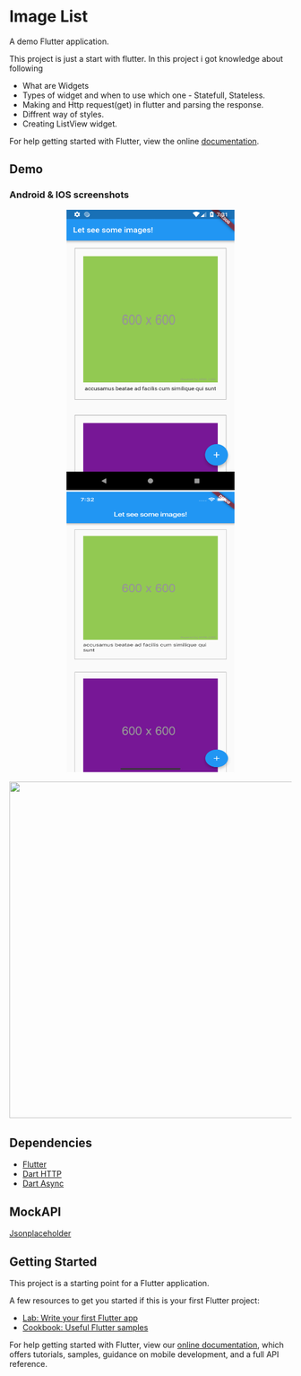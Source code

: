 # Image List

A demo Flutter application.

This project is just a start with flutter. In this project i got knowledge about following 
* What are Widgets
* Types of widget and when to use which one - Statefull, Stateless.
* Making and Http request(get) in flutter and parsing the response.
* Diffrent way of styles.
* Creating ListView widget.

For help getting started with Flutter, view the online
[documentation](https://flutter.io/).

## Demo
### Android & IOS screenshots
<p align="center">
<img src="https://github.com/Zishanr/flutterpics/blob/master/screenshot/Screenshot_1545141718.png" width="300" height="500">
<img src="https://github.com/Zishanr/flutterpics/blob/master/screenshot/Simulator%20Screen%20Shot%20-%20iPhone%20XR%20-%202018-12-18%20at%2019.32.01.png" width="300" height="500">
</p>

<p align="center">
<img src="https://github.com/Zishanr/flutterpics/blob/master/screenshot/ScreenRecording20181229at9.gif" width="600" height="600">
</p>


## Dependencies

* [Flutter](https://flutter.io/)
* [Dart HTTP](https://github.com/dart-lang/http)
* [Dart Async](https://github.com/dart-lang/async)

## MockAPI
[Jsonplaceholder](https://jsonplaceholder.typicode.com/photos)

## Getting Started

This project is a starting point for a Flutter application.

A few resources to get you started if this is your first Flutter project:

- [Lab: Write your first Flutter app](https://flutter.io/docs/get-started/codelab)
- [Cookbook: Useful Flutter samples](https://flutter.io/docs/cookbook)

For help getting started with Flutter, view our 
[online documentation](https://flutter.io/docs), which offers tutorials, 
samples, guidance on mobile development, and a full API reference.
